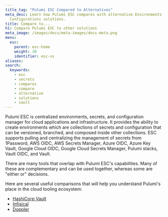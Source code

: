 ```yaml
---
title_tag: "Pulumi ESC Compared to Alternatives"
meta_desc: Learn how Pulumi ESC compares with alternative Environments, Secrets, and
  Configurations solutions.
title: Compare to...
h1: Compare Pulumi ESC to other solutions
meta_image: /images/docs/meta-images/docs-meta.png
menu:
  esc:
    parent: esc-home
    weight: 10
    identifier: esc-vs
aliases:
search:
  keywords:
    - esc
    - secrets
    - compares
    - compare
    - alternative
    - solutions
    - vault
---
```


Pulumi ESC is centralized environments, secrets, and configuration manager for cloud applications and infrastructure. It provides the ability to create environments which are collections of secrets and configuration that can be versioned, branched, and composed inside other collections. ESC supports pulling and centralizing the management of secrets from 1Password, AWS OIDC, AWS Secrets Manager, Azure OIDC, Azure Key Vault, Google Cloud OIDC, Google Cloud Secrets Manager, Pulumi stacks, Vault OIDC, and Vault.

There are many tools that overlap with Pulumi ESC's capabilities. Many
of these are complementary and can be used together, whereas some are "either or" decisions.

Here are several useful comparisons that will help you understand Pulumi's place in the cloud tooling ecosystem:

* [HashiCorp Vault](/docs/esc/vs/vault/)
* [Infisical](/docs/esc/vs/infisical/)
* [Doppler](/docs/esc/vs/doppler/)
